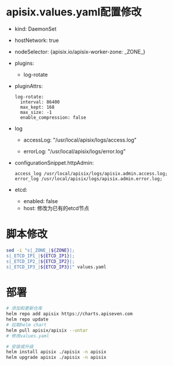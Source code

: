# apisix.values.yaml配置修改

- kind: DaemonSet

- hostNetwork: true

- nodeSelector: {apisix.io/apisix-worker-zone: \_ZONE_}

- plugins:

    - log-rotate

- pluginAttrs:
    ```
    log-rotate:
      interval: 86400
      max_kept: 168
      max_size: -1
      enable_compression: false
    ```
- log
    - accessLog: "/usr/local/apisix/logs/access.log"

    - errorLog: "/usr/local/apisix/logs/error.log"

- configurationSnippet.httpAdmin: 
    ```
    access_log /usr/local/apisix/logs/apisix.admin.access.log;
    error_log /usr/local/apisix/logs/apisix.admin.error.log;
    ```
- etcd:
    - enabled: false
    - host: 修改为已有的etcd节点

# 脚本修改

```bash
sed -i "s|_ZONE_|${ZONE}|;
s|_ETCD_IP1_|${ETCD_IP1}|;
s|_ETCD_IP2_|${ETCD_IP2}|;
s|_ETCD_IP3_|${ETCD_IP3}|" values.yaml
```

# 部署

```bash
# 添加和更新仓库
helm repo add apisix https://charts.apiseven.com
helm repo update
# 拉取helm chart
helm pull apisix/apisix --untar
# 修改values.yaml

# 安装或升级
helm install apisix ./apisix -n apisix
helm upgrade apisix ./apisix -n apisix
```
